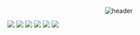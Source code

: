<div align="center">
  
![header](https://capsule-render.vercel.app/api?type=soft&text=Josh)
</div>

<img src="https://img.shields.io/badge/kotlin-7F52FF?style=for-the-badge&logo=kotlin&logoColor=white">

<img src="https://img.shields.io/badge/python-3776AB?style=for-the-badge&logo=python&logoColor=white">

<img src="https://img.shields.io/badge/java-007396?style=for-the-badge&logo=java&logoColor=white">

<img src="https://img.shields.io/badge/dart-#0175C2?style=for-the-badge&logo=dart&logoColor=white">

<img src="https://img.shields.io/badge/intelliJ-000000?style=for-the-badge&logo=intelliJ&logoColor=white">

<img src="https://img.shields.io/badge/android studio-3DDC84?style=for-the-badge&logo=android studio&logoColor=white">
